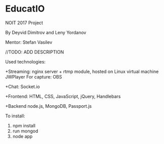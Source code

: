 # EducatIO

NOIT 2017 Project 

By Deyvid Dimitrov and Leny Yordanov

Mentor: Stefan Vasilev

//TODO: ADD DESCRIPTION

Used technologies:

+Streaming:
    nginx server + rtmp module, hosted on Linux virtual machine
    JWPlayer
    For capture: OBS

+Chat:
    Socket.io

+Frontend:
    HTML, CSS, JavaScript, jQuery, Handlebars

+Backend
    node.js, MongoDB, Passport.js


To install:

1.   npm install
2.   run mongod
3.   node app